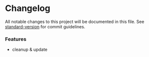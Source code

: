 # Changelog

All notable changes to this project will be documented in this file. See [standard-version](https://github.com/conventional-changelog/standard-version) for commit guidelines.

### Features

* cleanup & update
